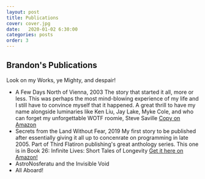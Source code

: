 ```yaml
---
layout: post
title: Publications
cover: cover.jpg
date:   2020-01-02 6:30:00
categories: posts
order: 3
---
```


## Brandon's Publications

Look on my Works, ye Mighty, and despair!

* A Few Days North of Vienna, 2003
	The story that started it all, more or less. This was perhaps the most mind-blowing experience of my life and I still
	have to convince myself that it happened. A great thrill to have my name alongside luminaries like Ken Liu, Jay Lake, Myke Cole, and
	who can forget my unforgettable WOTF roomie, Steve Saville [Copy on Amazon](https://www.amazon.com/Hubbard-Presents-Writers-Future-Vol/dp/1592121659)
* Secrets from the Land Without Fear, 2019
	My first story to be published after essentially giving it all up to concenrate on programming in late 2005. Part of Third Flatiron publishing's
	great anthology series. This one is in Book 26: Infinite Lives: Short Tales of Longevity [Get it here on Amazon!](https://www.amazon.com/Infinite-Lives-Longevity-Flatiron-Anthologies-ebook/dp/B07XVN23X6/ref=cm_cr_arp_d_product_top?ie=UTF8)
* AstroNosferatu and the Invisible Void
* All Aboard!

